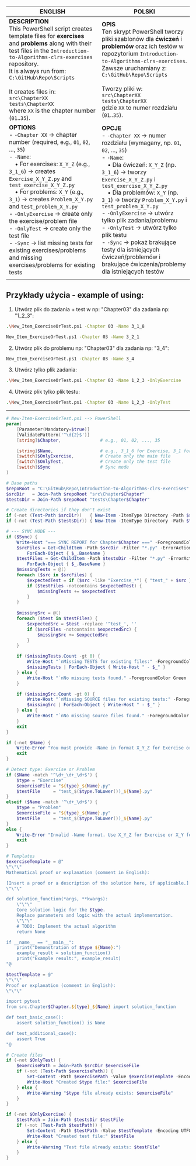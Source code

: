 


| **ENGLISH**                                                                                                                                                                                                                                                                                                                                                                                                                                                                                                                              | **POLSKI**                                                                                                                                                                                                                                                                                                                                                                                                                                                                                                                       |
| ---------------------------------------------------------------------------------------------------------------------------------------------------------------------------------------------------------------------------------------------------------------------------------------------------------------------------------------------------------------------------------------------------------------------------------------------------------------------------------------------------------------------------------------- | -------------------------------------------------------------------------------------------------------------------------------------------------------------------------------------------------------------------------------------------------------------------------------------------------------------------------------------------------------------------------------------------------------------------------------------------------------------------------------------------------------------------------------- |
| **DESCRIPTION**<br>This PowerShell script creates template files for **exercises** and **problems** along with their test files in the `Introduction-to-Algorithms-clrs-exercises` repository.<br>It is always run from:<br>`C:\GitHub\Repo\Scripts`<br><br>It creates files in:<br>`src\ChapterXX`<br>`tests\ChapterXX`<br>where `XX` is the chapter number (`01`..`35`).                                                                                                                                                               | **OPIS**<br>Ten skrypt PowerShell tworzy pliki szablonów dla **ćwiczeń** i **problemów** oraz ich testów w repozytorium `Introduction-to-Algorithms-clrs-exercises`.<br>Zawsze uruchamiany z:<br>`C:\GitHub\Repo\Scripts`<br><br>Tworzy pliki w:<br>`src\ChapterXX`<br>`tests\ChapterXX`<br>gdzie `XX` to numer rozdziału (`01`..`35`).                                                                                                                                                                                          |
| **OPTIONS**<br>- `-Chapter XX` → chapter number (required, e.g., `01`, `02`, ..., `35`)<br>- `-Name`:<br> • For exercises: `X_Y_Z` (e.g., `3_1_6`) → creates `Exercise_X_Y_Z.py` and `test_exercise_X_Y_Z.py`<br> • For problems: `X_Y` (e.g., `3_1`) → creates `Problem_X_Y.py` and `test_problem_X_Y.py`<br>- `-OnlyExercise` → create only the exercise/problem file<br>- `-OnlyTest` → create only the test file<br>- `-Sync` → list missing tests for existing exercises/problems and missing exercises/problems for existing tests | **OPCJE**<br>- `-Chapter XX` → numer rozdziału (wymagany, np. `01`, `02`, ..., `35`)<br>- `-Name`:<br> • Dla ćwiczeń: `X_Y_Z` (np. `3_1_6`) → tworzy `Exercise_X_Y_Z.py` i `test_exercise_X_Y_Z.py`<br> • Dla problemów: `X_Y` (np. `3_1`) → tworzy `Problem_X_Y.py` i `test_problem_X_Y.py`<br>- `-OnlyExercise` → utwórz tylko plik zadania/problemu<br>- `-OnlyTest` → utwórz tylko plik testu<br>- `-Sync` → pokaż brakujące testy dla istniejących ćwiczeń/problemów i brakujące ćwiczenia/problemy dla istniejących testów |
|                                                                                                                                                                                                                                                                                                                                                                                                                                                                                                                                          |                                                                                                                                                                                                                                                                                                                                                                                                                                                                                                                                  |
## Przykłady użycia - example of using:

1. Utwórz plik do zadania + test w np: "Chapter03" dla zadania np: "1_2_3":
```bash
.\New_Item_ExerciseOrTest.ps1 -Chapter 03 -Name 3_1_8
```

```bash
New_Item_ExerciseOrTest.ps1 -Chapter 03 -Name 3_2_1
```

2. Utwórz plik do problemu np: "Chapter03" dla zadania np: "3_4":
```bash
New_Item_ExerciseOrTest.ps1 -Chapter 03 -Name 3_4
```

3. Utwórz tylko plik zadania:
```bash
.\New_Item_ExerciseOrTest.ps1 -Chapter 03 -Name 1_2_3 -OnlyExercise
```

4. Utwórz plik tylko plik testu:
```bash
.\New_Item_ExerciseOrTest.ps1 -Chapter 03 -Name 1_2_3 -OnlyTest
```




---

```PowerShell
# New-Item-ExerciseOrTest.ps1 --> PowerShell
param(
    [Parameter(Mandatory=$true)]
    [ValidatePattern('^\d{2}$')]
    [string]$Chapter,               # e.g., 01, 02, ..., 35

    [string]$Name,                  # e.g., 3_1_6 for Exercise, 3_1 for Problem
    [switch]$OnlyExercise,          # Create only the main file
    [switch]$OnlyTest,              # Create only the test file
    [switch]$Sync                   # Sync mode
)

# Base paths
$repoRoot = "C:\GitHub\Repo\Introduction-to-Algorithms-clrs-exercises"
$srcDir   = Join-Path $repoRoot "src\Chapter$Chapter"
$testsDir = Join-Path $repoRoot "tests\Chapter$Chapter"

# Create directories if they don't exist
if (-not (Test-Path $srcDir))   { New-Item -ItemType Directory -Path $srcDir   | Out-Null }
if (-not (Test-Path $testsDir)) { New-Item -ItemType Directory -Path $testsDir | Out-Null }

# --- SYNC MODE ---
if ($Sync) {
    Write-Host "=== SYNC REPORT for Chapter$Chapter ===" -ForegroundColor Cyan
    $srcFiles = Get-ChildItem -Path $srcDir -Filter "*.py" -ErrorAction SilentlyContinue |
        ForEach-Object { $_.BaseName }
    $testFiles = Get-ChildItem -Path $testsDir -Filter "*.py" -ErrorAction SilentlyContinue |
        ForEach-Object { $_.BaseName }
    $missingTests = @()
    foreach ($src in $srcFiles) {
        $expectedTest = if ($src -like "Exercise_*") { "test_" + $src } else { "test_" + $src }
        if ($testFiles -notcontains $expectedTest) {
            $missingTests += $expectedTest
        }
    }
    
    $missingSrc = @()
    foreach ($test in $testFiles) {
        $expectedSrc = $test -replace '^test_', ''
        if ($srcFiles -notcontains $expectedSrc) {
            $missingSrc += $expectedSrc
        }
    }

    if ($missingTests.Count -gt 0) {
        Write-Host "`nMissing TESTS for existing files:" -ForegroundColor Yellow
        $missingTests | ForEach-Object { Write-Host " - $_" }
    } else {
        Write-Host "`nNo missing tests found." -ForegroundColor Green
    }

    if ($missingSrc.Count -gt 0) {
        Write-Host "`nMissing SOURCE files for existing tests:" -ForegroundColor Yellow
        $missingSrc | ForEach-Object { Write-Host " - $_" }
    } else {
        Write-Host "`nNo missing source files found." -ForegroundColor Green
    }
    exit
}

if (-not $Name) {
    Write-Error "You must provide -Name in format X_Y_Z for Exercise or X_Y for Problem"
    exit
}

# Detect type: Exercise or Problem
if ($Name -match '^\d+_\d+_\d+$') {
    $type = "Exercise"
    $exerciseFile = "${type}_${Name}.py"
    $testFile     = "test_$($type.ToLower())_${Name}.py"
}
elseif ($Name -match '^\d+_\d+$') {
    $type = "Problem"
    $exerciseFile = "${type}_${Name}.py"
    $testFile     = "test_$($type.ToLower())_${Name}.py"
}
else {
    Write-Error "Invalid -Name format. Use X_Y_Z for Exercise or X_Y for Problem."
    exit
}

# Templates
$exerciseTemplate = @"
\"\"\"
Mathematical proof or explanation (comment in English):

[Insert a proof or a description of the solution here, if applicable.]
\"\"\"

def solution_function(*args, **kwargs):
    \"\"\"
    Core solution logic for the $type.
    Replace parameters and logic with the actual implementation.
    \"\"\"
    # TODO: Implement the actual algorithm
    return None

if __name__ == "__main__":
    print("Demonstration of $type ${Name}:")
    example_result = solution_function()
    print("Example result:", example_result)
"@

$testTemplate = @"
\"\"\"
Proof or explanation (comment in English):
\"\"\"

import pytest
from src.Chapter$Chapter.${type}_${Name} import solution_function

def test_basic_case():
    assert solution_function() is None

def test_additional_case():
    assert True
"@

# Create files
if (-not $OnlyTest) {
    $exercisePath = Join-Path $srcDir $exerciseFile
    if (-not (Test-Path $exercisePath)) {
        Set-Content -Path $exercisePath -Value $exerciseTemplate -Encoding UTF8
        Write-Host "Created $type file:" $exerciseFile
    } else {
        Write-Warning "$type file already exists: $exerciseFile"
    }
}

if (-not $OnlyExercise) {
    $testPath = Join-Path $testsDir $testFile
    if (-not (Test-Path $testPath)) {
        Set-Content -Path $testPath -Value $testTemplate -Encoding UTF8
        Write-Host "Created test file:" $testFile
    } else {
        Write-Warning "Test file already exists: $testFile"
    }
}


